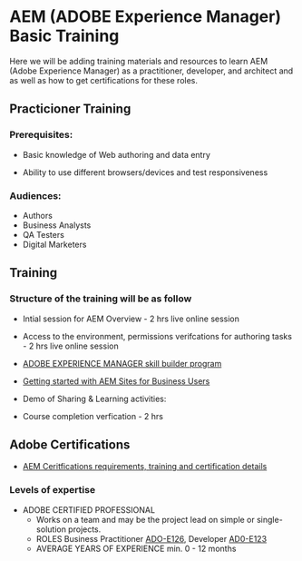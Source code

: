 # AEM (ADOBE Experience Manager) Basic Training

Here we will be adding training materials and resources to learn AEM (Adobe Experience Manager) as a practitioner, developer, and architect and as well as how to get certifications for these roles.


## Practicioner Training 

### Prerequisites:

- Basic knowledge of Web authoring and data entry

-  Ability to use different browsers/devices and test responsiveness


### Audiences:
 - Authors
 - Business Analysts
 - QA Testers
 - Digital Marketers

##  Training 
### Structure of the training will be as follow
- Intial session for AEM Overview - 2 hrs live online session
- Access to the environment, permissions verifcations for authoring tasks - 2 hrs live online session

-  [ADOBE EXPERIENCE MANAGER skill builder program](https://express.adobe.com/page/CPcBCmlE8drTr/)
-  [Getting started with AEM Sites for Business Users](https://experienceleague.adobe.com/?recommended=ExperienceManager-U-1-2020.1.sites)
-  Demo of Sharing &  Learning activities: 
-  Course completion verfication  - 2 hrs


## Adobe Certifications

-  [AEM Ceritfications requirements, training and certification details](https://solutionpartners.adobe.com/solution-partners/training_and_certification/certification.html#)

###  Levels of expertise
- ADOBE CERTIFIED PROFESSIONAL
    - Works on a team and may be the project lead on simple or single-solution projects.
    - ROLES
        Business Practitioner [ADO-E126](https://spark.adobe.com/page/DEXF9MMfGc74P/), Developer [AD0-E123](https://spark.adobe.com/page/wmEF6wQ6rjrQX/)
    - AVERAGE YEARS OF EXPERIENCE
        min. 0 - 12 months
